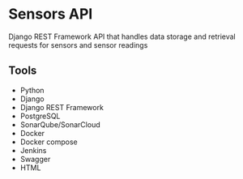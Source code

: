 # Sensors API
Django REST Framework API that handles data storage and retrieval requests for sensors and sensor readings

## Tools

* Python
* Django
* Django REST Framework
* PostgreSQL
* SonarQube/SonarCloud
* Docker
* Docker compose
* Jenkins
* Swagger
* HTML
